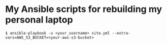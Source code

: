 
# My Ansible scripts for rebuilding my personal laptop

    $ ansible-playbook -u <your_username> site.yml --extra-vars=AWS_S3_BUCKET=<your-aws-s3-bucket>

